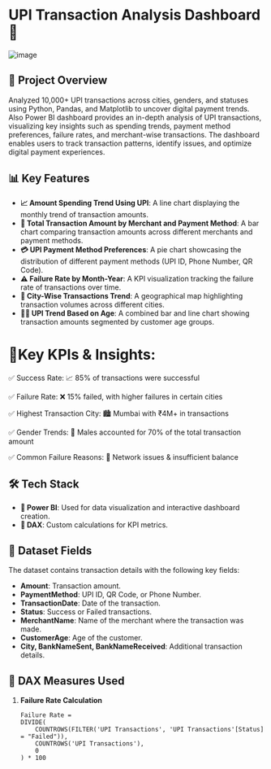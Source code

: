 # UPI Transaction Analysis Dashboard 🚀
![image](https://github.com/user-attachments/assets/287c71aa-410b-4e0f-87fc-ac487f372dfc)

## 📌 Project Overview
Analyzed 10,000+ UPI transactions across cities, genders, and statuses using Python, Pandas, and Matplotlib to uncover digital payment trends. Also Power BI dashboard provides an in-depth analysis of UPI transactions, visualizing key insights such as spending trends, payment method preferences, failure rates, and merchant-wise transactions. The dashboard enables users to track transaction patterns, identify issues, and optimize digital payment experiences.

## 📊 Key Features
- **📈 Amount Spending Trend Using UPI**: A line chart displaying the monthly trend of transaction amounts.
- **🏪 Total Transaction Amount by Merchant and Payment Method**: A bar chart comparing transaction amounts across different merchants and payment methods.
- **💳 UPI Payment Method Preferences**: A pie chart showcasing the distribution of different payment methods (UPI ID, Phone Number, QR Code).
- **⚠️ Failure Rate by Month-Year**: A KPI visualization tracking the failure rate of transactions over time.
- **📍 City-Wise Transactions Trend**: A geographical map highlighting transaction volumes across different cities.
- **🧑‍💼 UPI Trend Based on Age**: A combined bar and line chart showing transaction amounts segmented by customer age groups.

# 🔹Key KPIs & Insights:
✅ Success Rate: 📈 85% of transactions were successful
 
✅ Failure Rate: ❌ 15% failed, with higher failures in certain cities

✅ Highest Transaction City: 🏙️ Mumbai with ₹4M+ in transactions

✅ Gender Trends: 👨 Males accounted for 70% of the total transaction amount

✅ Common Failure Reasons: 🔄 Network issues & insufficient balance

## 🛠️ Tech Stack
- **🔹 Power BI**: Used for data visualization and interactive dashboard creation.
- **🔹 DAX**: Custom calculations for KPI metrics.

## 📂 Dataset Fields
The dataset contains transaction details with the following key fields:
- **Amount**: Transaction amount.
- **PaymentMethod**: UPI ID, QR Code, or Phone Number.
- **TransactionDate**: Date of the transaction.
- **Status**: Success or Failed transactions.
- **MerchantName**: Name of the merchant where the transaction was made.
- **CustomerAge**: Age of the customer.
- **City, BankNameSent, BankNameReceived**: Additional transaction details.

## 📌 DAX Measures Used
1. **Failure Rate Calculation**
   ```DAX
   Failure Rate = 
   DIVIDE(
       COUNTROWS(FILTER('UPI Transactions', 'UPI Transactions'[Status] = "Failed")),
       COUNTROWS('UPI Transactions'),
       0
   ) * 100
